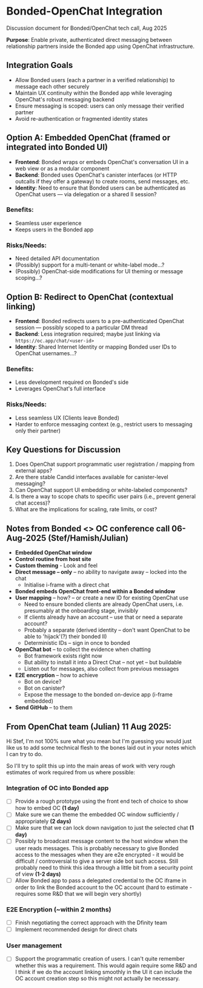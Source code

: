 # Bonded-OpenChat Integration

Discussion document for Bonded/OpenChat tech call, Aug 2025

**Purpose**: Enable private, authenticated direct messaging between relationship partners inside the Bonded app using OpenChat infrastructure.

## Integration Goals

- Allow Bonded users (each a partner in a verified relationship) to message each other securely
- Maintain UX continuity within the Bonded app while leveraging OpenChat's robust messaging backend
- Ensure messaging is scoped: users can only message their verified partner
- Avoid re-authentication or fragmented identity states

## Option A: Embedded OpenChat (framed or integrated into Bonded UI)

- **Frontend**: Bonded wraps or embeds OpenChat's conversation UI in a web view or as a modular component
- **Backend**: Bonded uses OpenChat's canister interfaces (or HTTP outcalls if they offer a gateway) to create rooms, send messages, etc.
- **Identity**: Need to ensure that Bonded users can be authenticated as OpenChat users — via delegation or a shared II session?

### Benefits:
- Seamless user experience
- Keeps users in the Bonded app

### Risks/Needs:
- Need detailed API documentation
- (Possibly) support for a multi-tenant or white-label mode…?
- (Possibly) OpenChat-side modifications for UI theming or message scoping…?

## Option B: Redirect to OpenChat (contextual linking)

- **Frontend**: Bonded redirects users to a pre-authenticated OpenChat session — possibly scoped to a particular DM thread
- **Backend**: Less integration required; maybe just linking via `https://oc.app/chat/<user-id>`
- **Identity**: Shared Internet Identity or mapping Bonded user IDs to OpenChat usernames…?

### Benefits:
- Less development required on Bonded's side
- Leverages OpenChat's full interface

### Risks/Needs:
- Less seamless UX (Clients leave Bonded)
- Harder to enforce messaging context (e.g., restrict users to messaging only their partner)

## Key Questions for Discussion

1. Does OpenChat support programmatic user registration / mapping from external apps?
2. Are there stable Candid interfaces available for canister-level messaging?
3. Can OpenChat support UI embedding or white-labeled components?
4. Is there a way to scope chats to specific user pairs (i.e., prevent general chat access)?
5. What are the implications for scaling, rate limits, or cost?

## Notes from Bonded <> OC conference call 06-Aug-2025 (Stef/Hamish/Julian)

- **Embedded OpenChat window**
- **Control routine from host site**
- **Custom theming** - Look and feel
- **Direct message – only** – no ability to navigate away – locked into the chat
  - Initialise i-frame with a direct chat
- **Bonded embeds OpenChat front-end within a Bonded window**
- **User mapping** – how? – or create a new ID for existing OpenChat use
  - Need to ensure bonded clients are already OpenChat users, i.e. presumably at the onboarding stage, invisibly
  - If clients already have an account – use that or need a separate account?
  - Probably a separate (derived identity – don't want OpenChat to be able to 'hijack'(?) their bonded II)
  - Deterministic IDs – sign in once to bonded
- **OpenChat bot** – to collect the evidence when chatting
  - Bot framework exists right now
  - But ability to install it into a Direct Chat – not yet – but buildable
  - Listen out for messages, also collect from previous messages
- **E2E encryption** – how to achieve
  - Bot on device?
  - Bot on canister?
  - Expose the message to the bonded on-device app (i-frame embedded)
- **Send GitHub** – to them

## From OpenChat team (Julian) 11 Aug 2025:

Hi Stef, I'm not 100% sure what you mean but I'm guessing you would just like us to add some technical flesh to the bones laid out in your notes which I can try to do.

So I'll try to split this up into the main areas of work with very rough estimates of work required from us where possible:

### Integration of OC into Bonded app

- [ ] Provide a rough prototype using the front end tech of choice to show how to embed OC **(1 day)**
- [ ] Make sure we can theme the embedded OC window sufficiently / appropriately **(2 days)**
- [ ] Make sure that we can lock down navigation to just the selected chat **(1 day)**
- [ ] Possibly to broadcast message content to the host window when the user reads messages. This is probably necessary to give Bonded access to the messages when they are e2e encrypted - it would be difficult / controversial to give a server side bot such access. Still probably need to think this idea through a little bit from a security point of view **(1-2 days)**
- [ ] Allow Bonded app to pass a delegated credential to the OC iframe in order to link the Bonded account to the OC account (hard to estimate - requires some R&D that we will begin very shortly)

### E2E Encryption (~within 2 months)

- [ ] Finish negotiating the correct approach with the Dfinity team
- [ ] Implement recommended design for direct chats

### User management

- [ ] Support the programmatic creation of users. I can't quite remember whether this was a requirement. This would again require some R&D and I think if we do the account linking smoothly in the UI it can include the OC account creation step so this might not actually be necessary.
